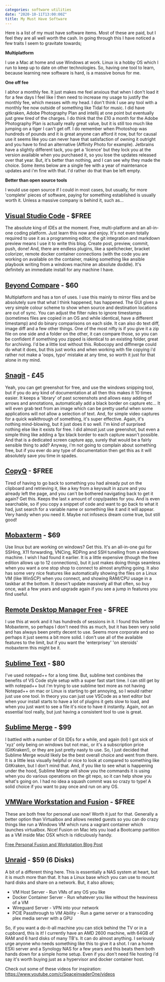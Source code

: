 ```yaml
---
categories: software utilities
date: "2020-10-11T13:00:00Z"
title: My Must Have Software
---
```


Here is a list of my must have software items. Most of these are paid, but I feel they are all well worth the cash. In going through this I have noticed a few traits I seem to gravitate towards;

**Multiplatform**

I use a Mac at home and use Windows at work. Linux is a hobby OS which I run to keep up to date on other technologies. So, having one tool to learn, because learning new software is hard, is a massive bonus for me.

**One off fee**

I abhor a monthly fee. It just makes me feel anxious that when I don't load it for a few days I feel like I then need to increase my usage to justify the monthly fee, which messes with my head. I don't think I use any tool with a monthly fee now outside of something like Tidal for music. I did have gitkraken, Adobe Photography Plan and intellij at one point but eventually just grew tired of the charges. I do think that the £10 a month for the Adobe Photography Plan is actually really great value, but it is still too much like jumping on a tiger I can't get off. I do remember when Photoshop was hundreds of pounds and it is great anyone can afford it now, but for causal use it seems like you can never have that satisfaction of owning it outright and you have to find an alternative (Affinity Photo for example). Jetbrains have a slightly different tack, you get a 'licence' but they lock you at the version available when you purchased it, so you lose the updates released over that year. But, it's better than nothing, and I can see why they made the choice. Some items below are a single fee with a year of maintenance updates and i'm fine with that. I'd rather do that than be left empty.

**Better than open source tools**

I would use open source if I could in most cases, but usually, for more 'complete' pieces of software, paying for something established is usually worth it. Unless a massive company is behind it, such as...

## [Visual Studio Code](https://code.visualstudio.com/) - $FREE

The absolute king of IDEs at the moment. Free, multi-platform and an all-in-one coding platform. Just learn this now and enjoy. It's not even totally required to use it as a programming editor, the git integration and markdown preview means I use it to write this blog. Create post, preview, commit, push, done! And, there are endless plugins, like a spellchecker, bracket colorizer, remote docker container connections (with the code you are working on available on the container, making something like ansible playbook writing from a windows machine an absolute doddle). It's definitely an immediate install for any machine I have.

## [Beyond Compare](http://scootersoftware.com/) - $60

Multiplatform and has a ton of uses. I use this mainly to mirror files and be absolutely sure that what I think happened, has happened. The GUI gives a very simple colour scheme to show when source and destination locations are out of sync. You can adjust the filter rules to ignore timestamps (sometimes files are copied in an OS and while identical, have a different timestamp) and do binary comparisons on each side. It can also do text diff, image diff and a few other things. One of the most nifty is if you give it a zip file on one side and a folder on the other, it can compare those, so you can be confident if something you zipped is identical to an existing folder, great for archiving. I'd be a little lost without this. Robocopy and diffmerge could do what it does, but this just works and when working with file copying i'd rather not make a 'oops, typo' mistake at any time, so worth it just for that alone in my mind.

## [Snagit](https://www.techsmith.com/store/snagit) - £45

Yeah, you can get greenshot for free, and use the windows snipping tool, but if you do any kind of documentation at all then this makes it 10 times easier. It keeps a 'library' of past screenshots and allows easy adding of arrows and annotations, automatically add a black border on capture etc... It will even grab text from an image which can be pretty useful when some applications will not allow a selection of text. And, for simple video captures for a quick walkthrough of something, it's super effective. Again, it's nothing mind-blowing, but it just does it so well. I'm kind of surprised nothing else like it exists for free. I did almost just use greenshot, but even a simple thing like adding a 1px black border to each capture wasn't possible. And that is a dedicated screen capture app, surely that would be a fairly sensible thing to add? Anyway, i'm not going to complain about something free, but if you ever do any type of documentation then get this as it will absolutely save you time in spades.

## [CopyQ](https://hluk.github.io/CopyQ/) - $FREE

Tired of having to go back to something you had already put on the clipboard and retrieving it, like a key from a keyvault in azure and you already left the page, and you can't be bothered navigating back to get it again? Get this. Keeps the last x amount of copy/pastes for you. And is even searchable, so if you copy a snippet of code and want to go back to what it had, just search for a variable name or something like it and it will appear. Very handy when you need it. Maybe not infosecs dream come true, but still good!

## [Mobaxterm](https://mobaxterm.mobatek.net/) - $69

Use linux but are working on windows? Get this. It's an all-in-one gui for SSHing, X11 forwarding, VNCing, RDPing and SSH tunelling from a windows machine. I wish I had found it earlier. It is a little expensive (though the free edition allows up to 12 connections), but it just makes doing things seamless when you want a one stop shop to connect to almost anything going. It also has some very nice features like automatically showing the files on a Linux VM (like WinSCP) when you connect, and showing RAM/CPU usage in a taskbar at the bottom. It doesn't update massively all that often, so buy once, wait a few years and upgrade again if you see a jump in features you find useful.

## [Remote Desktop Manager Free](https://remotedesktopmanager.com/home/download) - $FREE

I use this at work and it has hundreds of sessions in it. I found this before Mobaxterm, so perhaps I don't need this as much, but it has been very solid and has always been pretty decent to use. Seems more corporate and so perhaps it just seems a bit more solid. I don't use all of the available features to the limit, but if you want the 'enterprisey' 'on steroids' mobaxterm this might be it.

## [Sublime Text](https://www.sublimetext.com/) - $80

I've used notepad++ for a long time. But, sublime text combines the benefits of VS Code style setup with a super fast start time. I can still get by with notepad++ but i'm trying to use sublime text more as not having Notepad++ on mac or Linux is starting to get annoying, so I would rather just use one tool. In theory you can just use VSCode as a text editor but when your install starts to have a lot of plugins it gets slow to load, and when you just want to see a file it's nice to have it instantly. Again, not an essential tool really, but just having a consistent tool to use is great.

## [Sublime Merge](https://www.sublimemerge.com/) - $99

I battled with a number of Git IDEs for a while, and again (lol) I got sick of 'xyz' only being on windows but not mac, or it's a subscription price (GitKraken!), or they are just pretty nasty to use. So, I just decided that Sublime Merge would likely be the best overall choice and went from there. It is a little less visually helpful or nice to look at compared to something like GitKraken, but I don't mind that. And, if you like to see what is happening under the hood, Sublime Merge will show you the commands it is using when you do various operations on the git repo, so it can help show you what's going on. I had no idea a squash commit was so crazy to type! A solid choice if you want to pay once and run on any OS.

## [VMWare Workstation and Fusion](https://my.vmware.com/web/vmware/evalcenter?p=fusion-player-personal) - $FREE

These are both free for personal use now! Worth it just for that. Generally a better option than Virtualbox and allows nested guests so you can do crazy things like run a Windows VM which runs a vagrant container which launches virtualbox. Nice! Fusion on Mac lets you load a Bootcamp partition as a VM inside Mac OSX which is ridiculously handy.

[Free Personal Fusion and Workstation Blog Post](https://blogs.vmware.com/teamfusion/2020/08/announcing-fusion-12-and-workstation-16.html)

## [Unraid](https://unraid.net/product) - $59 (6 Disks)

A bit of a different thing here. This is essentially a NAS system at heart, but it is much more than that. It has a Linux base which you can use to mount hard disks and share on a network. But, it also allows;

-   VM Host Server - Run VMs of any OS you like
-   Docker Container Server - Run whatever you like without the heaviness of a VM
-   Wireguard Server - VPN into your network
-   PCIE Passthrough to VM Ability - Run a game server or a transcoding plex media server with a GPU

So, if you want a do-it-all machine you can stick behind the TV or in a cupboard, this is it! I currently have an AMD 2600 machine, with 64GB of RAM and 6 hard disks of many TB's. It can do almost anything. I seriously urge anyone who needs something like this to give it a shot. I ran a home ESXi server and a Synology NAS for a few years and this beats them both hands down for a simple home setup. Even if you don't need file hosting i'd say it's worth buying just as a hypervisor and docker container host.

Check out some of these videos for inspiration: https://www.youtube.com/c/SpaceinvaderOne/videos

